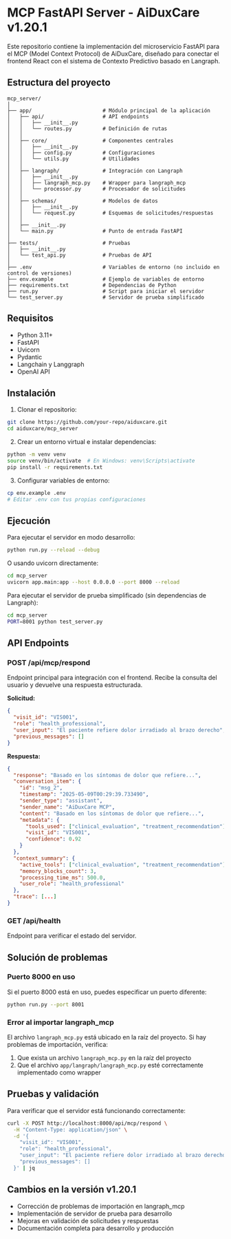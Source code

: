 # MCP FastAPI Server - AiDuxCare v1.20.1

Este repositorio contiene la implementación del microservicio FastAPI para el MCP (Model Context Protocol) de AiDuxCare, diseñado para conectar el frontend React con el sistema de Contexto Predictivo basado en Langraph.

## Estructura del proyecto

```
mcp_server/
│
├── app/                       # Módulo principal de la aplicación
│   ├── api/                   # API endpoints
│   │   ├── __init__.py
│   │   └── routes.py          # Definición de rutas
│   │
│   ├── core/                  # Componentes centrales
│   │   ├── __init__.py
│   │   ├── config.py          # Configuraciones
│   │   └── utils.py           # Utilidades
│   │
│   ├── langraph/              # Integración con Langraph
│   │   ├── __init__.py
│   │   ├── langraph_mcp.py    # Wrapper para langraph_mcp
│   │   └── processor.py       # Procesador de solicitudes
│   │
│   ├── schemas/               # Modelos de datos
│   │   ├── __init__.py
│   │   └── request.py         # Esquemas de solicitudes/respuestas
│   │
│   ├── __init__.py
│   └── main.py                # Punto de entrada FastAPI
│
├── tests/                     # Pruebas
│   ├── __init__.py
│   └── test_api.py            # Pruebas de API
│
├── .env                       # Variables de entorno (no incluido en control de versiones)
├── env.example                # Ejemplo de variables de entorno
├── requirements.txt           # Dependencias de Python
├── run.py                     # Script para iniciar el servidor
└── test_server.py             # Servidor de prueba simplificado
```

## Requisitos

- Python 3.11+
- FastAPI
- Uvicorn
- Pydantic
- Langchain y Langgraph
- OpenAI API

## Instalación

1. Clonar el repositorio:
```bash
git clone https://github.com/your-repo/aiduxcare.git
cd aiduxcare/mcp_server
```

2. Crear un entorno virtual e instalar dependencias:
```bash
python -m venv venv
source venv/bin/activate  # En Windows: venv\Scripts\activate
pip install -r requirements.txt
```

3. Configurar variables de entorno:
```bash
cp env.example .env
# Editar .env con tus propias configuraciones
```

## Ejecución

Para ejecutar el servidor en modo desarrollo:

```bash
python run.py --reload --debug
```

O usando uvicorn directamente:

```bash
cd mcp_server
uvicorn app.main:app --host 0.0.0.0 --port 8000 --reload
```

Para ejecutar el servidor de prueba simplificado (sin dependencias de Langraph):

```bash
cd mcp_server
PORT=8001 python test_server.py
```

## API Endpoints

### POST /api/mcp/respond

Endpoint principal para integración con el frontend. Recibe la consulta del usuario y devuelve una respuesta estructurada.

**Solicitud:**
```json
{
  "visit_id": "VIS001",
  "role": "health_professional",
  "user_input": "El paciente refiere dolor irradiado al brazo derecho",
  "previous_messages": []
}
```

**Respuesta:**
```json
{
  "response": "Basado en los síntomas de dolor que refiere...",
  "conversation_item": {
    "id": "msg_2",
    "timestamp": "2025-05-09T00:29:39.733490",
    "sender_type": "assistant",
    "sender_name": "AiDuxCare MCP",
    "content": "Basado en los síntomas de dolor que refiere...",
    "metadata": {
      "tools_used": ["clinical_evaluation", "treatment_recommendation"],
      "visit_id": "VIS001",
      "confidence": 0.92
    }
  },
  "context_summary": {
    "active_tools": ["clinical_evaluation", "treatment_recommendation"],
    "memory_blocks_count": 3,
    "processing_time_ms": 500.0,
    "user_role": "health_professional"
  },
  "trace": [...]
}
```

### GET /api/health

Endpoint para verificar el estado del servidor.

## Solución de problemas

### Puerto 8000 en uso

Si el puerto 8000 está en uso, puedes especificar un puerto diferente:

```bash
python run.py --port 8001
```

### Error al importar langraph_mcp

El archivo `langraph_mcp.py` está ubicado en la raíz del proyecto. Si hay problemas de importación, verifica:

1. Que exista un archivo `langraph_mcp.py` en la raíz del proyecto
2. Que el archivo `app/langraph/langraph_mcp.py` esté correctamente implementado como wrapper

## Pruebas y validación

Para verificar que el servidor está funcionando correctamente:

```bash
curl -X POST http://localhost:8000/api/mcp/respond \
  -H "Content-Type: application/json" \
  -d '{
    "visit_id": "VIS001",
    "role": "health_professional",
    "user_input": "El paciente refiere dolor irradiado al brazo derecho",
    "previous_messages": []
  }' | jq
```

## Cambios en la versión v1.20.1

- Corrección de problemas de importación en langraph_mcp
- Implementación de servidor de prueba para desarrollo
- Mejoras en validación de solicitudes y respuestas
- Documentación completa para desarrollo y producción 